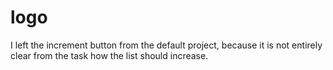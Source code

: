# logo

I left the increment button from the default project, because it is not entirely clear from the task
how the list should increase.

